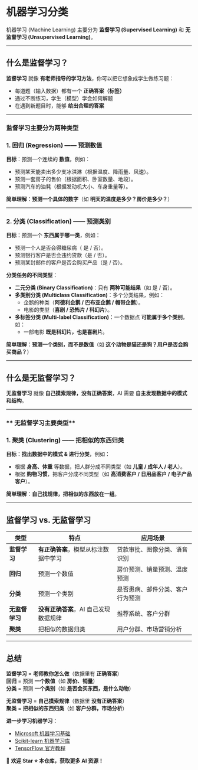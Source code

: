 # 机器学习分类  

机器学习 (Machine Learning) 主要分为 **监督学习 (Supervised Learning)** 和 **无监督学习 (Unsupervised Learning)**。  

---

## 什么是监督学习？  

**监督学习** 就像 **有老师指导的学习方法**，你可以把它想象成学生做练习题：  
- 每道题（输入数据）都有一个 **正确答案（标签）** 
- 通过不断练习，学生（模型）学会如何解题  
- 在遇到新题目时，能够 **给出合理的答案** 

---

### **监督学习主要分为两种类型**  

### **1. 回归 (Regression) —— 预测数值**  
**目标**：预测一个连续的 **数值**，例如：  
- 预测某天能卖出多少支冰淇淋（根据温度、降雨量、风速）。  
- 预测一套房子的售价（根据面积、卧室数量、地段）。  
- 预测汽车的油耗（根据发动机大小、车身重量等）。  

**简单理解**：**预测一个具体的数字**（如 **明天的温度是多少？房价是多少？**）  

---

### **2. 分类 (Classification) —— 预测类别**  
**目标**：预测一个 **东西属于哪一类**，例如：  
- 预测一个人是否会得糖尿病（ 是 / 否）。  
- 预测银行客户是否会违约贷款（是 / 否）。  
- 预测某封邮件的客户是否会购买产品（是 / 否）。  

**分类任务的不同类型**：
- **二元分类 (Binary Classification)**：只有 **两种可能结果**（如 是 / 否）。  
- **多类别分类 (Multiclass Classification)**：多个分类结果，例如：  
  - 企鹅的种类（**阿德利企鹅 / 巴布亚企鹅 / 帽带企鹅**）。  
  - 电影的类型（**喜剧 / 恐怖片 / 科幻片**）。  
- **多标签分类 (Multi-label Classification)**：一个数据点 **可能属于多个类别**，如：  
  - 一部电影 **既是科幻片，也是喜剧片**。  

**简单理解**：**预测一个类别，而不是数值**（如 **这个动物是猫还是狗？用户是否会购买商品？**）  

---

## 什么是无监督学习？  

**无监督学习** 就像 **自己摸索规律，没有正确答案**，AI 需要 **自主发现数据中的模式和结构**。  

---

### ** 无监督学习主要类型**  

### **1. 聚类 (Clustering) —— 把相似的东西归类**  
**目标**：**找出数据中的模式 & 进行分类**，例如：  
- 根据 **身高、体重** 等数据，把人群分成不同类型（如 **儿童 / 成年人 / 老人**）。  
- 根据 **购物习惯**，把客户分成不同类型（如 **高消费客户 / 日用品客户 / 电子产品客户**）。  

**简单理解**：**自己找规律，把相似的东西放在一组**。  

---

## 监督学习 vs. 无监督学习  

| **类型** | **特点** | **应用场景** |
|------------|------------|------------|
| **监督学习** | **有正确答案**，模型从标注数据中学习 | 贷款审批、图像分类、语音识别 |
| **回归** | 预测一个数值 | 房价预测、销量预测、温度预测 |
| **分类** | 预测一个类别 | 是否患病、邮件分类、客户行为预测 |
| **无监督学习** | **没有正确答案**，AI 自己发现数据规律 | 推荐系统、客户分群 |
| **聚类** | 把相似的数据归类 | 用户分群、市场营销分析 |

---

## 总结  

**监督学习** = **老师教你怎么做**（数据里有 **正确答案**）  
**回归** = 预测 **一个数值**（如 **房价、销量**）  
**分类** = 预测 **一个类别**（如 **是否会买东西，是什么动物**）  

**无监督学习** = **自己摸索规律**（数据里 **没有正确答案**）  
**聚类** = **把相似的东西归类**（如 **客户分群，市场分析**）  

**进一步学习机器学习**：
- [Microsoft 机器学习基础](https://learn.microsoft.com/en-us/azure/machine-learning/)  
- [Scikit-learn 机器学习库](https://scikit-learn.org/)  
- [TensorFlow 官方教程](https://www.tensorflow.org/tutorials)  

📢 **欢迎 Star ⭐ 本仓库，获取更多 AI 资源！**
